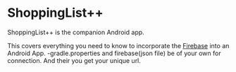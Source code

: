 ShoppingList++
========

ShoppingList++ is the companion Android app.

This covers everything you need to know to incorporate the [Firebase](https://www.firebase.com) into an Android App.
-gradle.properties and firebase(json file) be of your own for connection. And their you get your unique url.
